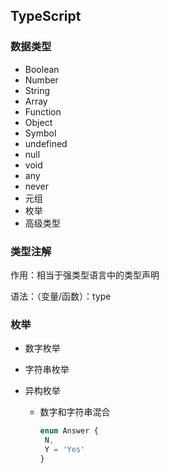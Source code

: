 ## TypeScript 

### 数据类型

- Boolean
- Number
- String
- Array
- Function
- Object
- Symbol
- undefined
- null
- void
- any
- never
- 元组
- 枚举
- 高级类型

### 类型注解

作用：相当于强类型语言中的类型声明

语法：（变量/函数）：type

### 枚举

- 数字枚举

- 字符串枚举

- 异构枚举

  - 数字和字符串混合

    ```typescript
    enum Answer {
     N,
     Y = 'Yes'
    }
    ```

    

